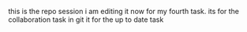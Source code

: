 this is the repo session
i am editing it now for my fourth task.
its for the collaboration task in git 
it for the up to date task
